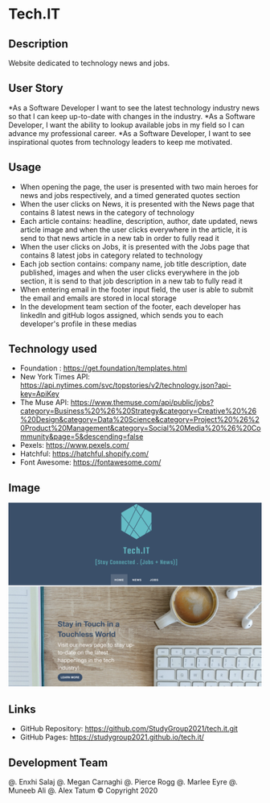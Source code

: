 # Tech.IT

## Description 
Website dedicated to technology news and jobs.

## User Story
*As a Software Developer I want to see the latest technology industry news so that I can keep up-to-date with changes in the industry.
*As a Software Developer, I want the ability to lookup available jobs in my field so I can advance my professional career.
*As a Software Developer, I want to see inspirational quotes from technology leaders to keep me motivated.

## Usage
* When opening the page, the user is presented with two main heroes for news and jobs respectively, and a timed generated quotes section
* When the user clicks on News, it is presented with the News page that contains 8 latest news in the category of technology
* Each article contains: headline, description, author, date updated, news article image and when the user clicks everywhere in the article, it is send to that news article in a new tab in order to fully read it
* When the user clicks on Jobs, it is presented with the Jobs page that contains 8 latest jobs in category related to technology
* Each job section contains: company name, job title description, date published, images and when the user clicks everywhere in the job section, it is send to that job description in a new tab to fully read it
* When entering email in the footer input field, the user is able to submit the email and emails are stored in local storage
* In the development team section of the footer, each developer has linkedIn and gitHub logos assigned, which sends you to each developer's profile in these medias

## Technology used
* Foundation : https://get.foundation/templates.html
* New York Times API: https://api.nytimes.com/svc/topstories/v2/technology.json?api-key=ApiKey
* The Muse API: https://www.themuse.com/api/public/jobs?category=Business%20%26%20Strategy&category=Creative%20%26%20Design&category=Data%20Science&category=Project%20%26%20Product%20Management&category=Social%20Media%20%26%20Community&page=5&descending=false
* Pexels: https://www.pexels.com/
* Hatchful: https://hatchful.shopify.com/
* Font Awesome: https://fontawesome.com/
       
## Image
![Tech.ITScreenshot](Tech.ITScreenshot.png)

## Links
* GitHub Repository: https://github.com/StudyGroup2021/tech.it.git
* GitHub Pages: https://studygroup2021.github.io/tech.it/

## Development Team
@. Enxhi Salaj
@. Megan Carnaghi
@. Pierce Rogg
@. Marlee Eyre
@. Muneeb Ali
@. Alex Tatum
 © Copyright 2020
